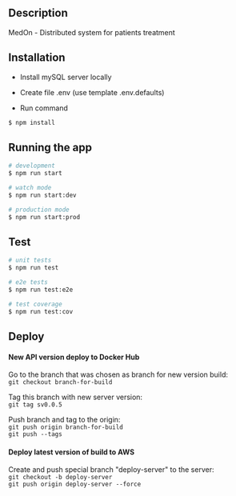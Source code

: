 
## Description

MedOn - Distributed system for patients treatment

## Installation
- Install mySQL server locally

- Create file .env (use template .env.defaults)

- Run command

```bash
$ npm install
```



## Running the app

```bash
# development
$ npm run start

# watch mode
$ npm run start:dev

# production mode
$ npm run start:prod
```

## Test

```bash
# unit tests
$ npm run test

# e2e tests
$ npm run test:e2e

# test coverage
$ npm run test:cov
```
## Deploy
#### New API version deploy to Docker Hub
Go to the branch that was chosen as branch for new version build: <br/>
```git checkout branch-for-build```<br/>

Tag this branch with new server version: <br/>
```git tag sv0.0.5```<br/>

Push branch and tag to the origin: <br/>
```git push origin branch-for-build``` <br/>
```git push --tags```<br/>

#### Deploy latest version of build to AWS
Create and push special branch "deploy-server" to the server: <br/>
```git checkout -b deploy-server```<br/>
```git push origin deploy-server --force```<br/>
